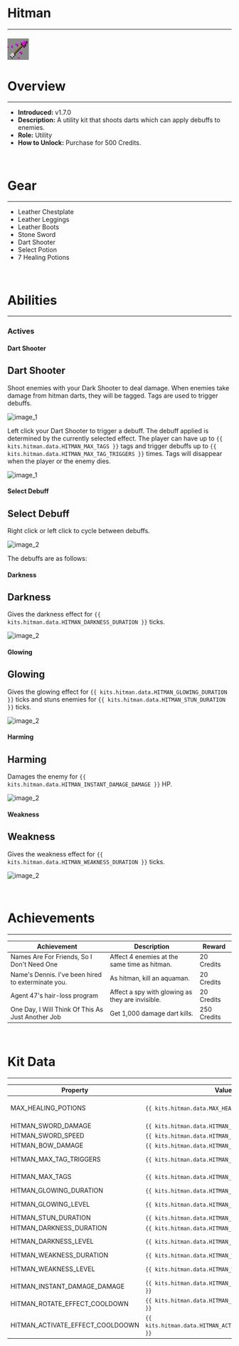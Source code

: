 <!-- replace hitman with the actual kit name -->
# Hitman

***

#### ![hitman-icon](../assets/icons/hitman-icon.jpg)

# Overview
***
- **Introduced:** v1.7.0
- **Description:** A utility kit that shoots darts which can apply debuffs to enemies.
- **Role:** Utility
- **How to Unlock:** Purchase for 500 Credits.

<br />  

# Gear
***
- Leather Chestplate
- Leather Leggings
- Leather Boots
- Stone Sword
- Dart Shooter
- Select Potion
- 7 Healing Potions

<br />  

# Abilities
***
### Actives
<!-- tabs:start -->
#### **Dart Shooter**
## Dart Shooter
Shoot enemies with your Dark Shooter to deal damage. When enemies take damage from hitman darts, they will be tagged. Tags are used to trigger debuffs.

![_image_1_](../assets/kits/hitman/_image_1_.jpg_)

Left click your Dart Shooter to trigger a debuff. The debuff applied is determined by the currently selected effect. The player can have up to `{{ kits.hitman.data.HITMAN_MAX_TAGS }}` tags and trigger debuffs up to `{{ kits.hitman.data.HITMAN_MAX_TAG_TRIGGERS }}` times. Tags will disappear when the player or the enemy dies.

![_image_1_](../assets/kits/hitman/_image_1_.jpg_)

#### **Select Debuff**
## Select Debuff
Right click or left click to cycle between debuffs. 

![_image_2_](../assets/kits/hitman/_image_2_.jpg_)

The debuffs are as follows: 

<!-- tabs:start -->
#### **Darkness**
## Darkness
Gives the darkness effect for `{{ kits.hitman.data.HITMAN_DARKNESS_DURATION }}` ticks.

![_image_2_](../assets/kits/hitman/_image_2_.jpg_)

#### **Glowing**
## Glowing
Gives the glowing effect for `{{ kits.hitman.data.HITMAN_GLOWING_DURATION }}` ticks and stuns enemies for `{{ kits.hitman.data.HITMAN_STUN_DURATION }}` ticks.

![_image_2_](../assets/kits/hitman/_image_2_.jpg_)

#### **Harming**
## Harming
Damages the enemy for `{{ kits.hitman.data.HITMAN_INSTANT_DAMAGE_DAMAGE }}` HP.

![_image_2_](../assets/kits/hitman/_image_2_.jpg_)

#### **Weakness**
## Weakness
Gives the weakness effect for `{{ kits.hitman.data.HITMAN_WEAKNESS_DURATION }}` ticks.

![_image_2_](../assets/kits/hitman/_image_2_.jpg_)
<!-- tabs:end -->

<!-- tabs:end -->

<br />

# Achievements
***

| Achievement | Description | Reward |
| ----------- | ----------- | ------ |
| Names Are For Friends, So I Don't Need One | Affect 4 enemies at the same time as hitman. | 20 Credits |
| Name's Dennis. I've been hired to exterminate you. | As hitman, kill an aquaman. | 20 Credits |
| Agent 47's hair-loss program | Affect a spy with glowing as they are invisible. | 20 Credits |
| One Day, I Will Think Of This As Just Another Job | Get 1,000 damage dart kills. | 250 Credits |

<br />  

# Kit Data
***

| Property | Value | Description |
|----------|-------|-------------|
| MAX_HEALING_POTIONS | `{{ kits.hitman.data.MAX_HEALING_POTIONS }}` | {{ kitDataSharedDescriptions.MAX_HEALING_POTIONS }} |
| HITMAN_SWORD_DAMAGE | `{{ kits.hitman.data.HITMAN_SWORD_DAMAGE }}` | The base damage of the sword. |
| HITMAN_SWORD_SPEED | `{{ kits.hitman.data.HITMAN_SWORD_SPEED }}` | The base speed of the sword. |
| HITMAN_BOW_DAMAGE | `{{ kits.hitman.data.HITMAN_BOW_DAMAGE }}` | The base damage of the Dart Shooter projectile. |
| HITMAN_MAX_TAG_TRIGGERS | `{{ kits.hitman.data.HITMAN_MAX_TAG_TRIGGERS }}` | The number of times the player can trigger debuffs from a tag. |
| HITMAN_MAX_TAGS | `{{ kits.hitman.data.HITMAN_MAX_TAGS }}` | The maximum number of tags the player can have active at once. |
| HITMAN_GLOWING_DURATION | `{{ kits.hitman.data.HITMAN_GLOWING_DURATION }}` | The duration, in ticks, of the glowing effect. |
| HITMAN_GLOWING_LEVEL | `{{ kits.hitman.data.HITMAN_GLOWING_LEVEL }}` | The level of the glowing effect. (level 1 starts at value 0) |
| HITMAN_STUN_DURATION | `{{ kits.hitman.data.HITMAN_STUN_DURATION }}` | The duration, in ticks, of the stun effect. |
| HITMAN_DARKNESS_DURATION | `{{ kits.hitman.data.HITMAN_DARKNESS_DURATION }}` | The duration, in ticks, of the darkness effect. |
| HITMAN_DARKNESS_LEVEL | `{{ kits.hitman.data.HITMAN_DARKNESS_LEVEL }}` | The level of the darkness effect. (level 1 starts at value 0) |
| HITMAN_WEAKNESS_DURATION | `{{ kits.hitman.data.HITMAN_WEAKNESS_DURATION }}` | The duration, in ticks, of the weakness effect. |
| HITMAN_WEAKNESS_LEVEL | `{{ kits.hitman.data.HITMAN_WEAKNESS_LEVEL }}` | The level of the weakness effect. (level 1 starts at value 0) |
| HITMAN_INSTANT_DAMAGE_DAMAGE | `{{ kits.hitman.data.HITMAN_INSTANT_DAMAGE_DAMAGE }}` | The base damage of the harming effect. |
| HITMAN_ROTATE_EFFECT_COOLDOWN | `{{ kits.hitman.data.HITMAN_ROTATE_EFFECT_COOLDOWN }}` | The cooldown, in ticks, of the Select Debuff ability. |
| HITMAN_ACTIVATE_EFFECT_COOLDOOWN | `{{ kits.hitman.data.HITMAN_ACTIVATE_EFFECT_COOLDOOWN }}` | The cooldown, in ticks, of triggering debuffs. |